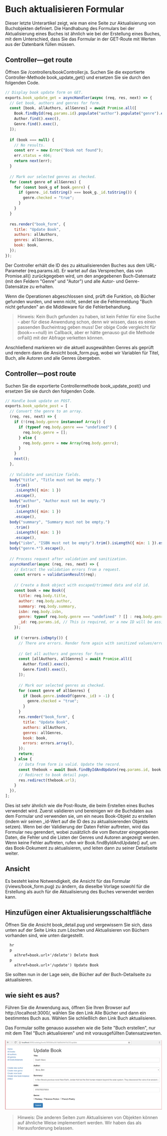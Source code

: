 # Buch aktualisieren Formular

Dieser letzte Unterartikel zeigt, wie man eine Seite zur Aktualisierung von Buchobjekten definiert. Die Handhabung des Formulars bei der Aktualisierung eines Buches ist ähnlich wie bei der Erstellung eines Buches, mit dem Unterschied, dass Sie das Formular in der GET-Route mit Werten aus der Datenbank füllen müssen.

## Controller—get route

Öffnen Sie /controllers/bookController.js. Suchen Sie die exportierte Controller-Methode book_update_get() und ersetzen Sie sie durch den folgenden Code.

```javascript
// Display book update form on GET.
exports.book_update_get = asyncHandler(async (req, res, next) => {
  // Get book, authors and genres for form.
  const [book, allAuthors, allGenres] = await Promise.all([
    Book.findById(req.params.id).populate("author").populate("genre").exec(),
    Author.find().exec(),
    Genre.find().exec(),
  ]);

  if (book === null) {
    // No results.
    const err = new Error("Book not found");
    err.status = 404;
    return next(err);
  }

  // Mark our selected genres as checked.
  for (const genre of allGenres) {
    for (const book_g of book.genre) {
      if (genre._id.toString() === book_g._id.toString()) {
        genre.checked = "true";
      }
    }
  }

  res.render("book_form", {
    title: "Update Book",
    authors: allAuthors,
    genres: allGenres,
    book: book,
  });
});
```

Der Controller erhält die ID des zu aktualisierenden Buches aus dem URL-Parameter (req.params.id). Er wartet auf das Versprechen, das von Promise.all() zurückgegeben wird, um den angegebenen Buch-Datensatz (mit den Feldern "Genre" und "Autor") und alle Autor- und Genre-Datensätze zu erhalten.

Wenn die Operationen abgeschlossen sind, prüft die Funktion, ob Bücher gefunden wurden, und wenn nicht, sendet sie die Fehlermeldung "Buch nicht gefunden" an die Middleware für die Fehlerbehandlung.

> Hinweis: Kein Buch gefunden zu haben, ist kein Fehler für eine Suche - aber für diese Anwendung schon, denn wir wissen, dass es einen passenden Bucheintrag geben muss! Der obige Code vergleicht für (book===null) im Callback, aber er hätte genauso gut die Methode orFail() mit der Abfrage verketten können.

Anschließend markieren wir die aktuell ausgewählten Genres als geprüft und rendern dann die Ansicht book_form.pug, wobei wir Variablen für Titel, Buch, alle Autoren und alle Genres übergeben.

## Controller—post route

Suchen Sie die exportierte Controllermethode book_update_post() und ersetzen Sie sie durch den folgenden Code.

```javascript
// Handle book update on POST.
exports.book_update_post = [
  // Convert the genre to an array.
  (req, res, next) => {
    if (!(req.body.genre instanceof Array)) {
      if (typeof req.body.genre === "undefined") {
        req.body.genre = [];
      } else {
        req.body.genre = new Array(req.body.genre);
      }
    }
    next();
  },

  // Validate and sanitize fields.
  body("title", "Title must not be empty.")
    .trim()
    .isLength({ min: 1 })
    .escape(),
  body("author", "Author must not be empty.")
    .trim()
    .isLength({ min: 1 })
    .escape(),
  body("summary", "Summary must not be empty.")
    .trim()
    .isLength({ min: 1 })
    .escape(),
  body("isbn", "ISBN must not be empty").trim().isLength({ min: 1 }).escape(),
  body("genre.*").escape(),

  // Process request after validation and sanitization.
  asyncHandler(async (req, res, next) => {
    // Extract the validation errors from a request.
    const errors = validationResult(req);

    // Create a Book object with escaped/trimmed data and old id.
    const book = new Book({
      title: req.body.title,
      author: req.body.author,
      summary: req.body.summary,
      isbn: req.body.isbn,
      genre: typeof req.body.genre === "undefined" ? [] : req.body.genre,
      _id: req.params.id, // This is required, or a new ID will be assigned!
    });

    if (!errors.isEmpty()) {
      // There are errors. Render form again with sanitized values/error messages.

      // Get all authors and genres for form
      const [allAuthors, allGenres] = await Promise.all([
        Author.find().exec(),
        Genre.find().exec(),
      ]);

      // Mark our selected genres as checked.
      for (const genre of allGenres) {
        if (book.genre.indexOf(genre._id) > -1) {
          genre.checked = "true";
        }
      }
      res.render("book_form", {
        title: "Update Book",
        authors: allAuthors,
        genres: allGenres,
        book: book,
        errors: errors.array(),
      });
      return;
    } else {
      // Data from form is valid. Update the record.
      const thebook = await Book.findByIdAndUpdate(req.params.id, book, {});
      // Redirect to book detail page.
      res.redirect(thebook.url);
    }
  }),
];
```

Dies ist sehr ähnlich wie die Post-Route, die beim Erstellen eines Buches verwendet wird. Zuerst validieren und bereinigen wir die Buchdaten aus dem Formular und verwenden sie, um ein neues Book-Objekt zu erstellen (indem wir seinen _id-Wert auf die ID des zu aktualisierenden Objekts setzen). Wenn bei der Validierung der Daten Fehler auftreten, wird das Formular neu gerendert, wobei zusätzlich die vom Benutzer eingegebenen Daten, die Fehler und die Listen der Genres und Autoren angezeigt werden. Wenn keine Fehler auftreten, rufen wir Book.findByIdAndUpdate() auf, um das Book-Dokument zu aktualisieren, und leiten dann zu seiner Detailseite weiter.

## Ansicht

Es besteht keine Notwendigkeit, die Ansicht für das Formular (/views/book_form.pug) zu ändern, da dieselbe Vorlage sowohl für die Erstellung als auch für die Aktualisierung des Buches verwendet werden kann.

## Hinzufügen einer Aktualisierungsschaltfläche

Öffnen Sie die Ansicht book_detail.pug und vergewissern Sie sich, dass unten auf der Seite Links zum Löschen und Aktualisieren von Büchern vorhanden sind, wie unten dargestellt.

```pug
  hr
  p
    a(href=book.url+'/delete') Delete Book
  p
    a(href=book.url+'/update') Update Book
```

Sie sollten nun in der Lage sein, die Bücher auf der Buch-Detailseite zu aktualisieren.

## wie sieht es aus? 

Führen Sie die Anwendung aus, öffnen Sie Ihren Browser auf http://localhost:3000/, wählen Sie den Link Alle Bücher und dann ein bestimmtes Buch aus. Wählen Sie schließlich den Link Buch aktualisieren.

Das Formular sollte genauso aussehen wie die Seite "Buch erstellen", nur mit dem Titel "Buch aktualisieren" und mit vorausgefüllten Datensatzwerten.

![](locallibary_express_book_update_noerrors.png)

> Hinweis: Die anderen Seiten zum Aktualisieren von Objekten können auf ähnliche Weise implementiert werden. Wir haben das als Herausforderung belassen.
